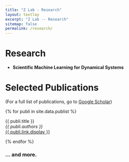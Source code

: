 ```yaml
---
title: "Z Lab - Research"
layout: textlay
excerpt: "Z Lab -- Research"
sitemap: false
permalink: /research/
---
```


# Research
* **Scientific Machine Learning for Dynamical Systems**



# Selected Publications

(For a full list of publications, go to [Google Scholar](https://scholar.google.ch/citations?user=LuwuuVQAAAAJ&hl=en&authuser=1))

{% for publi in site.data.publist %}

  {{ publi.title }} <br />
  <em>{{ publi.authors }} </em><br /><a href="{{ publi.link.url }}">{{ publi.link.display }}</a>

{% endfor %}



### ... and more.
